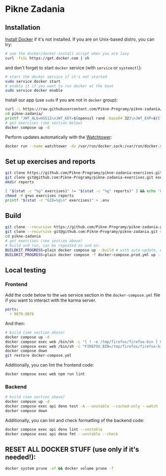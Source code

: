 <!--
Copyright 2021 Marcin Zepp <nircek-2103@protonmail.com>
Copyright 2022 Marcin Wykpis <marwyk2003@gmail.com>

SPDX-License-Identifier: CC-BY-4.0
-->

# Pikne Zadania

## Installation

[Install Docker](https://docs.docker.com/engine/install/) if it's not installed. If you are on Unix-based distro, you can try:

```sh
# use the docker/docker-install script when you are lazy
curl -fsSL https://get.docker.com | sh
```

and don't forget to start `docker` service (with `service` or `systemctl`):

```sh
# start the docker service if it's not started
sudo service docker start
# enable it if you want to run docker at the boot
sudo service docker enable
```

Install our app (use `sudo` if you are not in `docker` group):

```sh
curl -L https://raw.githubusercontent.com/Pikne-Programy/pikne-zadania/master/docker-compose.latest.yml --create-dirs -o pikne-zadania/docker-compose.yml
cd pikne-zadania/
printf "JWT_ALG=HS512\nJWT_KEY=$(openssl rand -base64 32)\nJWT_EXP=$((7*24*60*60))\nLOGIN_TIME=2e3\nUSER_SALT=$(openssl rand -base64 32)\nDECIMAL_POINT=false\nROOT_ENABLE=yes\nROOT_PASS=$(openssl rand -base64 32)\n" > api.env
# get exercises (see section below)
docker compose up -d
```

Perform updates automatically with the [Watchtower](https://github.com/containrrr/watchtower):

```sh
docker run --name watchtower -dv /var/run/docker.sock:/var/run/docker.sock containrrr/watchtower
```

## Set up exercises and reports

```sh
git clone https://github.com/Pikne-Programy/pikne-zadania-exercises.git exercises # or
git clone git@github.com:Pikne-Programy/pikne-zadania-exercises.git exercises
mkdir reports

[ "$(stat -c "%g" exercises)" != "$(stat -c "%g" reports)" ] && echo 'GID of `exercises` and `reports` directories differ.'
chmod -R g+ws exercises reports
printf "$(stat -c "GID=%g\n" exercises)" > .env
```

## Build

```sh
git clone --recursive https://github.com/Pikne-Programy/pikne-zadania.git # clone via HTTPS
git clone --recursive git@github.com:Pikne-Programy/pikne-zadania.git # clone via SSH
cd pikne-zadania
# get exercises (see section above)
# build and run, can be repeated on and on:
BUILDKIT_PROGRESS=plain docker compose up --build # with auto-update, denon and angular CLI running in background, port 80
BUILDKIT_PROGRESS=plain docker compose -f docker-compose.prod.yml up --build # production-like environment, port 8080
```

## Local testing

### Frontend

Add the code below to the `web` service section in the `docker-compose.yml` file if you want to interact with the karma server.

```yml
ports:
  - 9876:9876
```

And then:

```sh
# build (see section above)
docker compose up -d
docker compose exec web /bin/sh -c "[ ! -e /tmp/firefox/firefox-bin ] && ( cd /tmp && wget https://ftp.mozilla.org/pub/firefox/releases/91.0/linux-x86_64/en-US/firefox-91.0.tar.bz2 && tar xjf firefox-91.0.tar.bz2 && chmod +x firefox/firefox-bin && apt update && apt install libgtk-3-0 libdbus-glib-1-2; )"
docker compose exec web /bin/sh -c "FIREFOX_BIN=/tmp/firefox/firefox-bin npm test -- --watch"
docker compose down
git restore docker-compose.yml
```

Additionally, you can lint the frontend code:

```sh
docker compose exec web npm run lint
```

### Backend

```sh
# build (see section above)
docker compose up -d
docker compose exec api deno test -A --unstable --cached-only --watch
docker compose down
```

Additionally, you can lint and check formatting of the backend code:

```sh
docker compose exec api deno lint --unstable
docker compose exec api deno fmt --unstable --check
```

## RESET ALL DOCKER STUFF (use only if it's needed!):

```sh
docker system prune -af && docker volume prune -f
```
